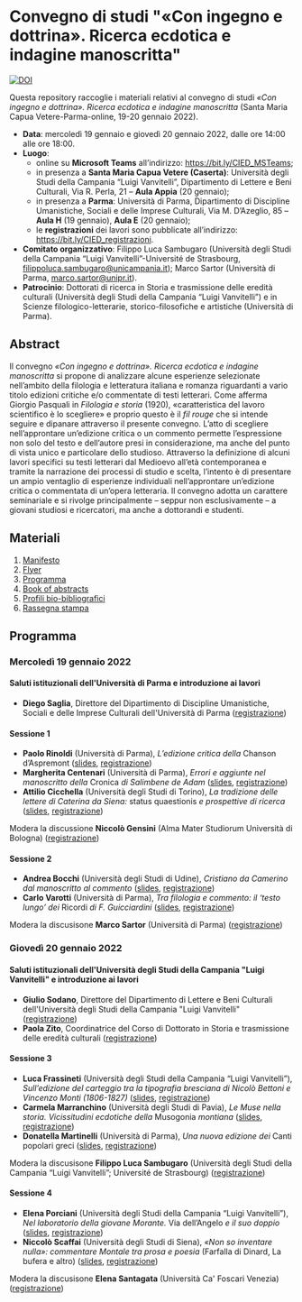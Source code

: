 # Convegno di studi "«Con ingegno e dottrina». Ricerca ecdotica e indagine manoscritta"

[![DOI](https://zenodo.org/badge/435627122.svg)](https://zenodo.org/badge/latestdoi/435627122)

Questa repository raccoglie i materiali relativi al convegno di studi _«Con ingegno e dottrina». Ricerca ecdotica e indagine manoscritta_ (Santa Maria Capua Vetere-Parma-online, 19-20 gennaio 2022).

* **Data**: mercoledì 19 gennaio e giovedì 20 gennaio 2022, dalle ore 14:00 alle ore 18:00.
* **Luogo**:
  * online su **Microsoft Teams** all’indirizzo: https://bit.ly/CIED_MSTeams;
  * in presenza a **Santa Maria Capua Vetere (Caserta)**: Università degli Studi della Campania “Luigi Vanvitelli”, Dipartimento di Lettere e Beni Culturali, Via R. Perla, 21 – **Aula Appia** (20 gennaio);
  * in presenza a **Parma**: Università di Parma, Dipartimento di Discipline Umanistiche, Sociali e delle Imprese Culturali, Via M. D’Azeglio, 85 – **Aula H** (19 gennaio), **Aula E** (20 gennaio);
  * le **registrazioni** dei lavori sono pubblicate all’indirizzo: https://bit.ly/CIED_registrazioni.
* **Comitato organizzativo**: Filippo Luca Sambugaro (Università degli Studi della Campania “Luigi Vanvitelli”-Université de Strasbourg, filippoluca.sambugaro@unicampania.it); Marco Sartor (Università di Parma, marco.sartor@unipr.it).
* **Patrocinio**: Dottorati di ricerca in Storia e trasmissione delle eredità culturali (Università degli Studi della Campania “Luigi Vanvitelli”) e in Scienze filologico-letterarie, storico-filosofiche e artistiche (Università di Parma).


## Abstract
Il convegno *«Con ingegno e dottrina». Ricerca ecdotica e indagine manoscritta* si propone di analizzare alcune esperienze selezionate nell’ambito della filologia e letteratura italiana e romanza riguardanti a vario titolo edizioni critiche e/o commentate di testi letterari. Come afferma Giorgio Pasquali in *Filologia e storia* (1920), «caratteristica del lavoro scientifico è lo scegliere» e proprio questo è il *fil rouge* che si intende seguire e dipanare attraverso il presente convegno. L’atto di scegliere nell’approntare un’edizione critica o un commento permette l’espressione non solo del testo e dell’autore presi in considerazione, ma anche del punto di vista unico e particolare dello studioso. Attraverso la definizione di alcuni lavori specifici su testi letterari dal Medioevo all’età contemporanea e tramite la narrazione dei processi di studio e scelta, l’intento è di presentare un ampio ventaglio di esperienze individuali nell’approntare un’edizione critica o commentata di un’opera letteraria. Il convegno adotta un carattere seminariale e si rivolge principalmente – seppur non esclusivamente – a giovani studiosi e ricercatori, ma anche a dottorandi e studenti.


## Materiali

1. [Manifesto](https://github.com/msartorair/coningegnoedottrina/raw/main/Manifesto.pdf)
2. [Flyer](https://github.com/msartorair/coningegnoedottrina/raw/main/Flyer.pdf)
3. [Programma](https://github.com/msartorair/coningegnoedottrina/raw/main/Programma.pdf)
4. [Book of abstracts](https://github.com/msartorair/coningegnoedottrina/raw/main/Book_of_abstracts.pdf)
5. [Profili bio-bibliografici](https://github.com/msartorair/coningegnoedottrina/raw/main/Profili_bio-bibliografici.pdf)
6. [Rassegna stampa](https://github.com/msartorair/coningegnoedottrina/raw/main/Rassegna_stampa.pdf)


## Programma

### Mercoledì 19 gennaio 2022

#### Saluti istituzionali dell'Università di Parma e introduzione ai lavori
* **Diego Saglia**, Direttore del Dipartimento di Discipline Umanistiche, Sociali e delle Imprese Culturali dell'Università di Parma ([registrazione](https://www.youtube.com/watch?v=HK-NHehgcFM))

#### Sessione 1
 
* **Paolo Rinoldi** (Università di Parma), *L’edizione critica della* Chanson d’Aspremont ([slides](slides/Rinoldi.pdf), [registrazione](https://bit.ly/CIED_Rinoldi_registrazione))
* **Margherita Centenari** (Università di Parma), *Errori e aggiunte nel manoscritto della* Cronica *di Salimbene de Adam* ([slides](slides/Centenari.pdf), [registrazione](https://bit.ly/CIED_Centenari_registrazione))
* **Attilio Cicchella** (Università degli Studi di Torino), *La tradizione delle lettere di Caterina da Siena:* status quaestionis *e prospettive di ricerca* ([slides](slides/Cicchella.pdf), [registrazione](https://bit.ly/CIED_Cicchella_registrazione))

Modera la discussione **Niccolò Gensini** (Alma Mater Studiorum Università di Bologna) ([registrazione](https://www.youtube.com/watch?v=XSuF-NFFbmY))

#### Sessione 2

* **Andrea Bocchi** (Università degli Studi di Udine), *Cristiano da Camerino dal manoscritto al commento* ([slides](slides/Bocchi.pdf), [registrazione](https://bit.ly/CIED_Bocchi_registrazione))
* **Carlo Varotti** (Università di Parma), *Tra filologia e commento: il ‘testo lungo’ dei* Ricordi *di F. Guicciardini* ([slides](slides/Varotti.pdf), [registrazione](https://bit.ly/CIED_Varotti_registrazione))

Modera la discusisone **Marco Sartor** (Università di Parma) ([registrazione](https://www.youtube.com/watch?v=2zZd6HJZ4Jg))


### Giovedì 20 gennaio 2022

#### Saluti istituzionali dell'Università degli Studi della Campania "Luigi Vanvitelli" e introduzione ai lavori
* **Giulio Sodano**, Direttore del Dipartimento di Lettere e Beni Culturali dell'Università degli Studi della Campania "Luigi Vanvitelli" ([registrazione](https://www.youtube.com/watch?v=GvVT6dmpsDU))
* **Paola Zito**, Coordinatrice del Corso di Dottorato in Storia e trasmissione delle eredità culturali ([registrazione](https://www.youtube.com/watch?v=GvVT6dmpsDU))

#### Sessione 3

* **Luca Frassineti** (Università degli Studi della Campania “Luigi Vanvitelli”), *Sull’edizione del carteggio tra la tipografia bresciana di Nicolò Bettoni e Vincenzo Monti (1806-1827)* ([slides](slides/Frassineti.pdf), [registrazione](https://bit.ly/CIED_Frassineti_registrazione))
* **Carmela Marranchino** (Università degli Studi di Pavia), *Le Muse nella storia. Vicissitudini ecdotiche della* Musogonia *montiana* ([slides](slides/Marranchino.pdf), [registrazione](https://bit.ly/CIED_Marranchino_registrazione))
* **Donatella Martinelli** (Università di Parma), *Una nuova edizione dei* Canti popolari greci ([slides](slides/Martinelli.pdf), [registrazione](https://bit.ly/CIED_Martinelli_registrazione))

Modera la discusisone **Filippo Luca Sambugaro** (Università degli Studi della Campania “Luigi Vanvitelli”; Université de Strasbourg) ([registrazione](https://youtu.be/bEmWIqhR7Y4))

#### Sessione 4

* **Elena Porciani** (Università degli Studi della Campania “Luigi Vanvitelli”), *Nel laboratorio della giovane Morante.* Via dell’Angelo *e il suo doppio* ([slides](slides/Porciani.pdf), [registrazione](https://bit.ly/CIED_Porciani_registrazione))
* **Niccolò Scaffai** (Università degli Studi di Siena), *«Non so inventare nulla»: commentare Montale tra prosa e poesia* (Farfalla di Dinard, La bufera e altro) ([slides](slides/Scaffai.pdf), [registrazione](https://bit.ly/CIED_Scaffai_registrazione))

Modera la discusisone **Elena Santagata** (Università Ca' Foscari Venezia) ([registrazione](https://youtu.be/94reqir4LXs))
